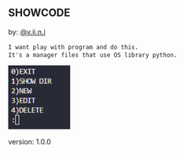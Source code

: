## SHOWCODE

by: [@v.ii.n.i](https://instagram.com/v.ii.n.i)

    I want play with program and do this.
    It's a manager files that use OS library python.

<img src='showcode.png' width='25%'>

version: 1.0.0
